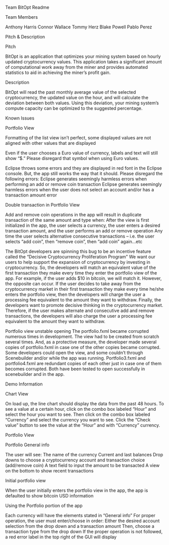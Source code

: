 Team BitOpt Readme

Team Members

Anthony Harris
Connor Wallace
Tommy Herz
Blake Powell
Pablo Perez

Pitch & Description

Pitch

BitOpt is an application that optimizes your mining system based on hourly updated cryptocurrency values. This application takes a significant amount of computational work away from the miner and provides automated statistics to aid in achieving the miner’s profit gain.

Description

BitOpt will read the past monthly average value of the selected cryptocurrency, the updated value on the hour, and will calculate the deviation between both values. Using this deviation, your mining system’s compute capacity can be optimized to the suggested percentage.

Known Issues

Portfolio View

Formatting of the list view isn’t perfect, some displayed values are not aligned with other values that are displayed

Even if the user chooses a Euro value of currency, labels and text will still show “$.” Please disregard that symbol when using Euro values.

Eclipse throws some errors and they are displayed in red font in the Eclipse console. But, the app still works the way that it should. Please disregard the following errors:
Eclipse generates seemingly harmless errors when performing an add or remove coin transaction
Eclipse generates seemingly harmless errors when the user does not select an account and/or has a transaction amount error

Double transaction in Portfolio View

Add and remove coin operations in the app will result in duplicate transaction of the same amount and type when:
After the view is first initialized in the app, the user selects a currency, the user enters a desired transaction amount, and the user performs an add or remove operation
Any time the user selects alternative consecutive transactions – i.e. the user selects “add coin”, then “remove coin”, then “add coin” again…etc

The BitOpt developers are spinning this bug to be an incentive feature called the “Decisive Cryptocurrency Proliferation Program”
We want our users to help support the expansion of cryptocurrency by investing in cryptocurrency. So, the developers will match an equivalent value of the first transaction they make every time they enter the portfolio view of the app. For example, if the user adds $10 in bitcoin, we will match it. 
However, the opposite can occur. If the user decides to take away from the cryptocurrency market in their first transaction they make every time he/she enters the portfolio view, then the developers will charge the user a processing fee equivalent to the amount they want to withdraw.
Finally, the developers want to promote decisive thinking in the cryptocurrency market. Therefore, if the user makes alternate and consecutive add and remove transactions, the developers will also charge the user a processing fee equivalent to the amount they want to withdraw.

Portfolio view unstable opening
The portfolio.fxml became corrupted numerous times in development. The view had to be created from scratch several times. And, as a protective measure, the developer made several copies of portfolio.fxml in case one of the other copies became corrupted. 
Some developers could open the view, and some couldn’t through Scenebuilder and/or while the app was running.
Portfolio3.fxml and portfolio4.fxml are redundant copies of each other just in case one of them becomes corrupted. Both have been tested to open successfully in scenebuilder and in the app.

Demo Information

Chart View

On load up, the line chart should display the data from the past 48 hours.
To see a value at a certain hour, click on the combo box labeled “Hour” and select the hour you want to see.
Then click on the combo box labeled “Currency” and select the currency you want to see.
Click the “Check value” button to see the value at the “Hour” and with “Currency” currency.

Portfolio View

Portfolio General info

The user will see:
The name of the currency 
Current and last balances
Drop downs to choose a cryptocurrency account and transaction choice (add/remove coin)
A text field to input the amount to be transacted
A view on the bottom to show recent transactions

Initial portfolio view

When the user initially enters the portfolio view in the app, the app is defaulted to show bitcoin USD information

Using the Portfolio portion of the app

Each currency will have the elements stated in “General info”
For proper operation, the user must enter/choose in order:
Either the desired account selection from the drop down and a transaction amount
Then, choose a transaction type from the drop down
If the proper operation is not followed, a red error label in the top right of the GUI will display


